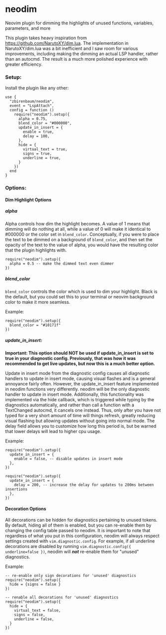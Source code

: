 # neodim
Neovim plugin for dimming the highlights of unused functions, variables, parameters, and more

This plugin takes heavy inspiration from https://github.com/NarutoXY/dim.lua. The implementation in NarutoXY/dim.lua was a bit inefficient and I saw room for various improvements, including making the dimming an actual LSP handler, rather than an autocmd. The result is a much more polished experience with greater efficiency.

### Setup:

Install the plugin like any other:

```
use {
  "zbirenbaum/neodim",
  event = "LspAttach",
  config = function ()
    require("neodim").setup({
      alpha = 0.75,
      blend_color = "#000000",
      update_in_insert = {
        enable = true,
        delay = 100,
      },
      hide = {
        virtual_text = true,
        signs = true,
        underline = true,
      }
    })
  end
}
```

### Options:

#### Dim Highlight Options

##### alpha

Alpha controls how dim the highlight becomes. A value of 1 means that dimming will do nothing at all, while a value of 0 will make it identical to #000000 or the color set in `blend_color`. Conceptually, if you were to place the text to be dimmed on a background of `blend_color`, and then set the opacity of the text to the value of alpha, you would have the resulting color that the plugin highlights with.


```
require("neodim").setup({
  alpha = 0.5 -- make the dimmed text even dimmer
})
```

##### blend_color

`blend_color` controls the color which is used to dim your highlight. Black is the default, but you could set this to your terminal or neovim background color to make it more seamless.

Example:

```
require("neodim").setup({
  blend_color = "#10171f"
})
```

##### update_in_insert:
**Important: This option should **NOT** be used if update_in_insert is set to true in your diagnostic config. Previously, that was how it was recommended to get live updates, but now this is a much better option.**

Update in insert mode from the diagnostic config causes all diagnostic handlers to update in insert mode, causing visual flashes and is a general annoyance fairly often. However, the update_in_insert feature implemented in neodim functions very differently. neodim will be the only diagnostic handler to update in insert mode. Additionally, this functionality was implemented via the hide callback, which is triggered while typing by the diagnostics automatically, and rather than call a function with a TextChanged autocmd, it cancels one instead. Thus, only after you have not typed for a very short amount of time will things refresh, greatly reducing visual flashing but allowing updates without going into normal mode. The delay field allows you to customize how long this period is, but be warned that lower delays will lead to higher cpu usage.

Example:
```
require("neodim").setup({
  update_in_insert = {
    enable = false, -- disable updates in insert mode
  },
})
```

```
require("neodim").setup({
  update_in_insert = {
    delay = 200, -- increase the delay for updates to 200ms between insertions
  },
})
```

#### Decoration Options
All decorations can be hidden for diagnostics pertaining to unused tokens. By default, hiding all of them is enabled, but you can re-enable them by changing the config table passed to neodim. It is important to note that regardless of what you put in this configuration, neodim will always respect settings created with `vim.diagnostic.config`. For example, if all underline decorations are disabled by running `vim.diagnostic.config({ underline=false })`, neodim will ***not*** re-enable them for "unused" diagnostics.

Example:

```
-- re-enable only sign decorations for 'unused' diagnostics
require("neodim").setup({
  hide = {signs = false }
})
```

```
-- renable all decorations for 'unused' diagnostics
require("neodim").setup({
  hide = {
    virtual_text = false,
    signs = false,
    underline = false,
  }
})
```

<!-- ### How to get live dim updates as you type -->
<!---->
<!-- The vim.diagnostic.config function provides hooks which allow you to affect the behavior of this plugin. Setting `update_in_insert` to true will cause the plugin to update as fast as your LSP can supply diagnostic info. I personally find it preferable to keep this value at false, but the option is there and I recommend trying both out to see which you prefer. -->
<!---->
<!-- Example: -->
<!-- ``` -->
<!-- vim.diagnostic.config({ -->
<!--   ... -->
<!--   update_in_insert = true, -- Set this to true for live dim updates as you type -->
<!--   ... -->
<!-- }) -->
<!-- ``` -->
